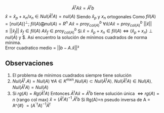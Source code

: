 $$\bar A^t A \hat x = \bar A^t b$$
$\hat x = \hat x_p + x_n / x_n \in Nul(\bar A^t A) = nul(A)$ Siendo $\hat x_p$ y  $x_n$ ortogonales
Como $fil(A)=[nul(A)]^{\perp}$; $fil(A)\bigoplus nul(A) = R^n$ 
$A\hat x = proy_{col(A)}^b$ 
$\forall \hat x / A \hat x = proy_{col(A)}^b$
$||\hat x|| \leq ||\hat x_f||$
$\hat x_f \in fil(A)$
$A \hat x_f \in proy_{col(A)}^b$
Si $\hat x =\hat x_p + x_n \in fil(A) \iff (\hat x_p +x_n) \perp nul(A)$ y $. Asi encuentro la solución de mínimos cuadrados de norma mínima.  
Error cuadratico medio = $||b-A.\hat x||²$
## Observaciones
1) El problema de mínimos cuadrados siempre tiene solución
2) $Nul(\bar A^t .A)= Nul(A)$ $\forall A \in K^{mxn}$.$Nul(A) \subset Nul(\bar A^t A)$. $Nul(\bar A^t A) \in Nul(A)$. $Nul(\bar A^t A) = Nul(A)$
3) Si $rg(A) = Rg(\bar A^t A)$
Entonces $\bar A^t A \hat x = \bar A^t b$ tiene solución única $\iff rg(A)= n$ (rango col max) $\hat x = (\bar A^t A)^{-1} . \bar A^t b$
Si Rg(A)=n pseudo inversa de A = A^{#} $= (A^{⁻t}A)^{-1} \bar A^t$ 

